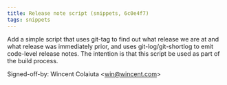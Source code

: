 ```yaml
---
title: Release note script (snippets, 6c0e4f7)
tags: snippets
---
```


Add a simple script that uses git-tag to find out what release we are at and what release was immediately prior, and uses git-log/git-shortlog to emit code-level release notes. The intention is that this script be used as part of the build process.

Signed-off-by: Wincent Colaiuta &lt;win@wincent.com&gt;
